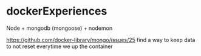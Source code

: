 # dockerExperiences
Node + mongodb (mongoose) + nodemon

https://github.com/docker-library/mongo/issues/25
find a way to keep data to not reset everytime we up the container
